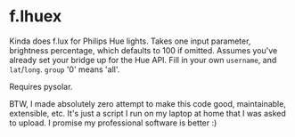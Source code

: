# f.lhuex

Kinda does f.lux for Philips Hue lights. Takes one input parameter, brightness percentage, which defaults to 100 if omitted. Assumes you've already set your bridge up for the Hue API. Fill in your own `username`, and `lat`/`long`. `group` '0' means 'all'.

Requires pysolar.

BTW, I made absolutely zero attempt to make this code good, maintainable, extensible, etc. It's just a script I run on my laptop at home that I was asked to upload. I promise my professional software is better :)
